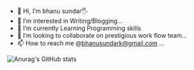 - 👋 Hi, I’m bhanu sundar🖐
- 👀 I’m interested in Writing/Blogging...
- 🌱 I’m currently Learning Programming skills
- 💞️ I’m looking to collaborate on prestigious work flow team...
- 📫 How to reach me @bhanusundark@gmail.com ...



![Anurag's GitHub stats](https://github-readme-stats.vercel.app/api?username=Sundar321&show_icons=true&theme=radical)

<!---
Sundar321/Sundar321 is a ✨ special ✨ repository because its `README.md` (this file) appears on your GitHub profile.
You can click the Preview link to take a look at your changes.
--->
